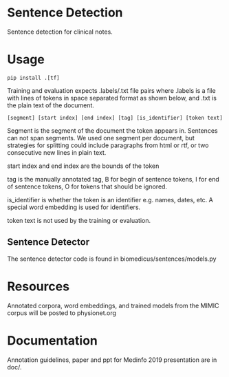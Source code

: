# Sentence Detection

Sentence detection for clinical notes.

# Usage
```
pip install .[tf]
```

Training and evaluation expects .labels/.txt file pairs where .labels is a file with lines of tokens 
in space separated format as shown below, and .txt is the plain text of the document.

```text
[segment] [start index] [end index] [tag] [is_identifier] [token text]
```

Segment is the segment of the document the token appears in. Sentences can not span segments. We 
used one segment per document, but strategies for splitting could include paragraphs from html 
or rtf, or two consecutive new lines in plain text.

start index and end index are the bounds of the token

tag is the manually annotated tag, B for begin of sentence tokens, I for end of sentence tokens,
O for tokens that should be ignored.

is_identifier is whether the token is an identifier e.g. names, dates, etc. A special word embedding 
is used for identifiers.

token text is not used by the training or evaluation.  

## Sentence Detector

The sentence detector code is found in biomedicus/sentences/models.py  

# Resources

Annotated corpora, word embeddings, and trained models from the MIMIC corpus will be posted to 
physionet.org

# Documentation

Annotation guidelines, paper and ppt for Medinfo 2019 presentation are in doc/.
